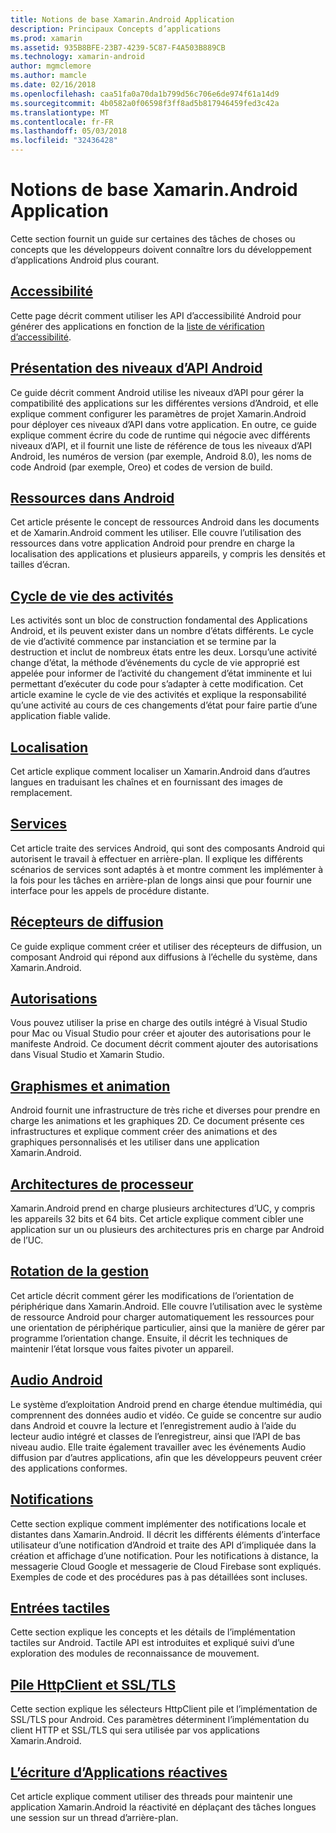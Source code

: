 ```yaml
---
title: Notions de base Xamarin.Android Application
description: Principaux Concepts d’applications
ms.prod: xamarin
ms.assetid: 935B8BFE-23B7-4239-5C87-F4A503B889CB
ms.technology: xamarin-android
author: mgmclemore
ms.author: mamcle
ms.date: 02/16/2018
ms.openlocfilehash: caa51fa0a70da1b799d56c706e6de974f61a14d9
ms.sourcegitcommit: 4b0582a0f06598f3ff8ad5b817946459fed3c42a
ms.translationtype: MT
ms.contentlocale: fr-FR
ms.lasthandoff: 05/03/2018
ms.locfileid: "32436428"
---
```

# <a name="xamarinandroid-application-fundamentals"></a>Notions de base Xamarin.Android Application

Cette section fournit un guide sur certaines des tâches de choses ou concepts que les développeurs doivent connaître lors du développement d’applications Android plus courant.

## <a name="accessibilityandroidapp-fundamentalsaccessibilitymd"></a>[Accessibilité](~/android/app-fundamentals/accessibility.md)

Cette page décrit comment utiliser les API d’accessibilité Android pour générer des applications en fonction de la [liste de vérification d’accessibilité](~/cross-platform/app-fundamentals/accessibility.md).

##  <a name="understanding-android-api-levelsandroidapp-fundamentalsandroid-api-levelsmd"></a>[Présentation des niveaux d’API Android](~/android/app-fundamentals/android-api-levels.md)

Ce guide décrit comment Android utilise les niveaux d’API pour gérer la compatibilité des applications sur les différentes versions d’Android, et elle explique comment configurer les paramètres de projet Xamarin.Android pour déployer ces niveaux d’API dans votre application. En outre, ce guide explique comment écrire du code de runtime qui négocie avec différents niveaux d’API, et il fournit une liste de référence de tous les niveaux d’API Android, les numéros de version (par exemple, Android 8.0), les noms de code Android (par exemple, Oreo) et codes de version de build.



##  <a name="resources-in-androidandroidapp-fundamentalsresources-in-androidindexmd"></a>[Ressources dans Android](~/android/app-fundamentals/resources-in-android/index.md)

Cet article présente le concept de ressources Android dans les documents et de Xamarin.Android comment les utiliser. Elle couvre l’utilisation des ressources dans votre application Android pour prendre en charge la localisation des applications et plusieurs appareils, y compris les densités et tailles d’écran.




##  <a name="activity-lifecycleandroidapp-fundamentalsactivity-lifecycleindexmd"></a>[Cycle de vie des activités](~/android/app-fundamentals/activity-lifecycle/index.md)

Les activités sont un bloc de construction fondamental des Applications Android, et ils peuvent exister dans un nombre d’états différents. Le cycle de vie d’activité commence par instanciation et se termine par la destruction et inclut de nombreux états entre les deux. Lorsqu’une activité change d’état, la méthode d’événements du cycle de vie approprié est appelée pour informer de l’activité du changement d’état imminente et lui permettant d’exécuter du code pour s’adapter à cette modification. Cet article examine le cycle de vie des activités et explique la responsabilité qu’une activité au cours de ces changements d’état pour faire partie d’une application fiable valide.

##  <a name="localizationandroidapp-fundamentalslocalizationmd"></a>[Localisation](~/android/app-fundamentals/localization.md)

Cet article explique comment localiser un Xamarin.Android dans d’autres langues en traduisant les chaînes et en fournissant des images de remplacement.

## <a name="servicesandroidapp-fundamentalsservicesindexmd"></a>[Services](~/android/app-fundamentals/services/index.md)

Cet article traite des services Android, qui sont des composants Android qui autorisent le travail à effectuer en arrière-plan. Il explique les différents scénarios de services sont adaptés à et montre comment les implémenter à la fois pour les tâches en arrière-plan de longs ainsi que pour fournir une interface pour les appels de procédure distante.

## <a name="broadcast-receiversandroidapp-fundamentalsbroadcast-receiversmd"></a>[Récepteurs de diffusion](~/android/app-fundamentals/broadcast-receivers.md)

Ce guide explique comment créer et utiliser des récepteurs de diffusion, un composant Android qui répond aux diffusions à l’échelle du système, dans Xamarin.Android.



##  <a name="permissionsandroidapp-fundamentalspermissionsmd"></a>[Autorisations](~/android/app-fundamentals/permissions.md)

Vous pouvez utiliser la prise en charge des outils intégré à Visual Studio pour Mac ou Visual Studio pour créer et ajouter des autorisations pour le manifeste Android. Ce document décrit comment ajouter des autorisations dans Visual Studio et Xamarin Studio.



##  <a name="graphics-and-animationandroidapp-fundamentalsgraphics-and-animationmd"></a>[Graphismes et animation](~/android/app-fundamentals/graphics-and-animation.md)

Android fournit une infrastructure de très riche et diverses pour prendre en charge les animations et les graphiques 2D. Ce document présente ces infrastructures et explique comment créer des animations et des graphiques personnalisés et les utiliser dans une application Xamarin.Android.


##  <a name="cpu-architecturesandroidapp-fundamentalscpu-architecturesmd"></a>[Architectures de processeur](~/android/app-fundamentals/cpu-architectures.md)

Xamarin.Android prend en charge plusieurs architectures d’UC, y compris les appareils 32 bits et 64 bits. Cet article explique comment cibler une application sur un ou plusieurs des architectures pris en charge par Android de l’UC.




##  <a name="handling-rotationandroidapp-fundamentalshandling-rotationmd"></a>[Rotation de la gestion](~/android/app-fundamentals/handling-rotation.md)

Cet article décrit comment gérer les modifications de l’orientation de périphérique dans Xamarin.Android. Elle couvre l’utilisation avec le système de ressource Android pour charger automatiquement les ressources pour une orientation de périphérique particulier, ainsi que la manière de gérer par programme l’orientation change. Ensuite, il décrit les techniques de maintenir l’état lorsque vous faites pivoter un appareil.



##  <a name="android-audioandroidapp-fundamentalsandroid-audiomd"></a>[Audio Android](~/android/app-fundamentals/android-audio.md)

Le système d’exploitation Android prend en charge étendue multimédia, qui comprennent des données audio et vidéo. Ce guide se concentre sur audio dans Android et couvre la lecture et l’enregistrement audio à l’aide du lecteur audio intégré et classes de l’enregistreur, ainsi que l’API de bas niveau audio. Elle traite également travailler avec les événements Audio diffusion par d’autres applications, afin que les développeurs peuvent créer des applications conformes.




##  <a name="notificationsandroidapp-fundamentalsnotificationsindexmd"></a>[Notifications](~/android/app-fundamentals/notifications/index.md)

Cette section explique comment implémenter des notifications locale et distantes dans Xamarin.Android. Il décrit les différents éléments d’interface utilisateur d’une notification d’Android et traite des API d’impliquée dans la création et affichage d’une notification. Pour les notifications à distance, la messagerie Cloud Google et messagerie de Cloud Firebase sont expliqués. Exemples de code et des procédures pas à pas détaillées sont incluses.



##  <a name="touchandroidapp-fundamentalstouchindexmd"></a>[Entrées tactiles](~/android/app-fundamentals/touch/index.md)

Cette section explique les concepts et les détails de l’implémentation tactiles sur Android. Tactile API est introduites et expliqué suivi d’une exploration des modules de reconnaissance de mouvement.



##  <a name="httpclient-stack-and-ssltlsandroidapp-fundamentalshttp-stackmd"></a>[Pile HttpClient et SSL/TLS](~/android/app-fundamentals/http-stack.md)

Cette section explique les sélecteurs HttpClient pile et l’implémentation de SSL/TLS pour Android. Ces paramètres déterminent l’implémentation du client HTTP et SSL/TLS qui sera utilisée par vos applications Xamarin.Android.


##  <a name="writing-responsive-applicationswriting-responsive-appsmd"></a>[L’écriture d’Applications réactives](writing-responsive-apps.md)

Cet article explique comment utiliser des threads pour maintenir une application Xamarin.Android la réactivité en déplaçant des tâches longues une session sur un thread d’arrière-plan.